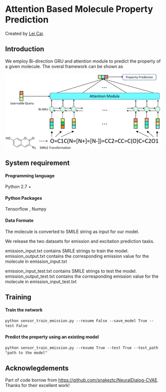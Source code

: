 
# Attention Based Molecule Property Prediction

Created by [Lei Cai](https://www.eecs.wsu.edu/~lcai/).

## Introduction

We employ Bi-direction GRU and attention module to predict the property of a given molecule. The overal framework can be shown as 

![model](./figures/framework.png)


## System requirement

#### Programming language
Python 2.7 +

#### Python Packages
Tensorflow , Numpy

#### Data Formate

The molecule is converted to SMILE string as input for our model.

We release the two datasets for emission and excitation prediction tasks.

emission_input.txt contains SMILE strings to train the model.
emission_output.txt contains the corresponding emission value for the molecule in emission_input.txt

emission_input_test.txt contains SMILE strings to test the model.
emission_output_test.txt contains the corresponding emission value for the molecule in emission_input_test.txt

## Training 

#### Train the network

```
python sensor_train_emission.py --resume False --save_model True --test False
```

#### Predict the property using an existing model

```
python sensor_train_emission.py --resume True --test True --test_path "path to the model"
```

## Acknowlegdements

Part of code borrow from https://github.com/snakeztc/NeuralDialog-CVAE. Thanks for their excellent work!
